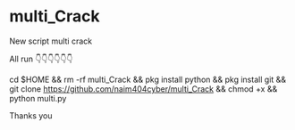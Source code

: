 # multi_Crack

New script multi crack 


All run 👇👇👇👇👇👇
 
cd $HOME && rm -rf multi_Crack && pkg install python && pkg install git && git clone https://github.com/naim404cyber/multi_Crack && chmod +x && python multi.py


Thanks you 
 
